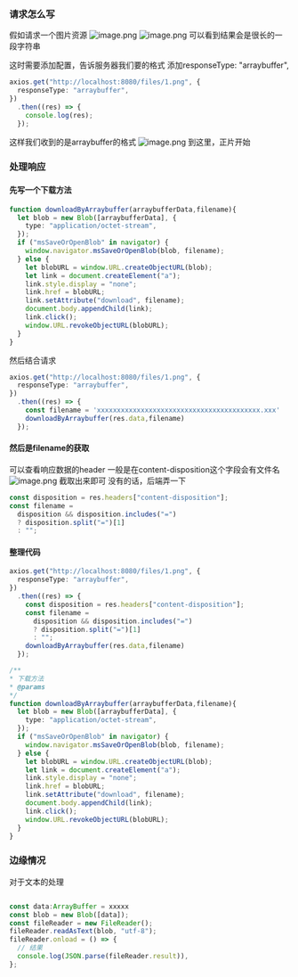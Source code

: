 ### 请求怎么写
假如请求一个图片资源
![image.png](https://cdn.nlark.com/yuque/0/2023/png/28823371/1678032043968-31bc5b16-fc78-44dd-bc2c-f3730a55341a.png#averageHue=%2321201f&clientId=u273624c2-13b9-4&from=paste&height=155&id=uebc641b9&originHeight=194&originWidth=746&originalType=binary&ratio=1.25&rotation=0&showTitle=false&size=26649&status=done&style=none&taskId=u95dbf4ea-a91d-4851-a17e-370cb75a424&title=&width=596.8)
![image.png](https://cdn.nlark.com/yuque/0/2023/png/28823371/1678032072042-c7119bd2-8ac9-429f-8ffc-8620a4058b4a.png#averageHue=%23fdf7f4&clientId=u273624c2-13b9-4&from=paste&height=172&id=u3f14942f&originHeight=215&originWidth=767&originalType=binary&ratio=1.25&rotation=0&showTitle=false&size=36454&status=done&style=none&taskId=uab159fab-9857-428c-af71-71c86e8db94&title=&width=613.6)
可以看到结果会是很长的一段字符串

这时需要添加配置，告诉服务器我们要的格式
添加responseType: "arraybuffer",
```typescript
axios.get("http://localhost:8080/files/1.png", {
  responseType: "arraybuffer",
})
  .then((res) => {
    console.log(res);
  });
```
这样我们收到的是arraybuffer的格式
![image.png](https://cdn.nlark.com/yuque/0/2023/png/28823371/1678032184435-5cf8e28f-5739-48c3-b0e2-582d2e1a9ade.png#averageHue=%23fef6f4&clientId=u273624c2-13b9-4&from=paste&height=153&id=u84aeec7a&originHeight=191&originWidth=363&originalType=binary&ratio=1.25&rotation=0&showTitle=false&size=17839&status=done&style=none&taskId=ub9eda344-9045-474f-9d1d-ffe3214707e&title=&width=290.4)
到这里，正片开始
### 处理响应
#### 先写一个下载方法
```typescript
function downloadByArraybuffer(arraybufferData,filename){
  let blob = new Blob([arraybufferData], {
    type: "application/octet-stream",
  });
  if ("msSaveOrOpenBlob" in navigator) {
    window.navigator.msSaveOrOpenBlob(blob, filename);
  } else {
    let blobURL = window.URL.createObjectURL(blob);
    let link = document.createElement("a");
    link.style.display = "none";
    link.href = blobURL;
    link.setAttribute("download", filename);
    document.body.appendChild(link);
    link.click();
    window.URL.revokeObjectURL(blobURL);
  }
}
```
然后结合请求
```typescript
axios.get("http://localhost:8080/files/1.png", {
  responseType: "arraybuffer",
})
  .then((res) => {
    const filename = 'xxxxxxxxxxxxxxxxxxxxxxxxxxxxxxxxxxxxxxxxx.xxx'
    downloadByArraybuffer(res.data,filename)
  });
```
#### 然后是filename的获取
可以查看响应数据的header
一般是在content-disposition这个字段会有文件名
![image.png](https://cdn.nlark.com/yuque/0/2023/png/28823371/1678034339728-9b904f00-429c-4696-8d42-0d659fd700e0.png#averageHue=%23fdfbfa&clientId=u273624c2-13b9-4&from=paste&height=495&id=u8278cc5a&originHeight=619&originWidth=715&originalType=binary&ratio=1.25&rotation=0&showTitle=false&size=51721&status=done&style=none&taskId=uac6fcaa3-0709-47b3-9549-1008da78304&title=&width=572)
截取出来即可
没有的话，后端弄一下
```typescript
const disposition = res.headers["content-disposition"];
const filename =
  disposition && disposition.includes("=")
  ? disposition.split("=")[1]
  : "";
```

#### 整理代码
```typescript
axios.get("http://localhost:8080/files/1.png", {
  responseType: "arraybuffer",
})
  .then((res) => {
    const disposition = res.headers["content-disposition"];
    const filename =
      disposition && disposition.includes("=")
      ? disposition.split("=")[1]
      : "";
    downloadByArraybuffer(res.data,filename)
  });

/**
* 下载方法
* @params 
*/
function downloadByArraybuffer(arraybufferData,filename){
  let blob = new Blob([arraybufferData], {
    type: "application/octet-stream",
  });
  if ("msSaveOrOpenBlob" in navigator) {
    window.navigator.msSaveOrOpenBlob(blob, filename);
  } else {
    let blobURL = window.URL.createObjectURL(blob);
    let link = document.createElement("a");
    link.style.display = "none";
    link.href = blobURL;
    link.setAttribute("download", filename);
    document.body.appendChild(link);
    link.click();
    window.URL.revokeObjectURL(blobURL);
  }
}
```

### 边缘情况
对于文本的处理
```typescript

const data:ArrayBuffer = xxxxx
const blob = new Blob([data]);
const fileReader = new FileReader();
fileReader.readAsText(blob, "utf-8");
fileReader.onload = () => {
  // 结果
  console.log(JSON.parse(fileReader.result)),
};
```

